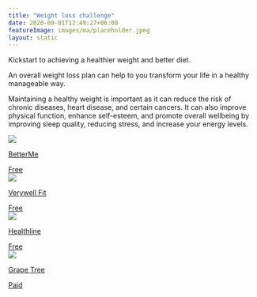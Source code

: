 ```yaml
---
title: "Weight loss challenge"
date: 2020-09-01T12:49:27+06:00
featureImage: images/ma/placeholder.jpeg
layout: static
---
```


Kickstart to achieving a healthier weight and better diet.

An overall weight loss plan can help to you transform your life in a healthy manageable way.

Maintaining a healthy weight is important as it can reduce the risk of chronic diseases, heart disease, and certain cancers. It can also improve physical function, enhance self-esteem, and promote overall wellbeing by improving sleep quality, reducing stress, and increase your energy levels.

<a class="ma-link" href="https://betterme.world/articles/60-day-weight-loss-challenge/"><div class="ma-card ma-card-Health"><div class="ma-icon"><img src ="/images/Icon-check - health - opacity.svg"/></div><div class="ma-name"><p>BetterMe</p></div><div class="ma-paid-text"><span>Free</span></div></div></a><a class="ma-link" href="https://www.verywellfit.com/benefits-of-losing-weight-3495571"><div class="ma-card ma-card-Health"><div class="ma-icon"><img src ="/images/Icon-check - health - opacity.svg"/></div><div class="ma-name"><p>Verywell Fit</p></div><div class="ma-paid-text"><span>Free</span></div></div></a><a class="ma-link" href="https://www.healthline.com/health/exercise-and-weight-loss"><div class="ma-card ma-card-Health"><div class="ma-icon"><img src ="/images/Icon-check - health - opacity.svg"/></div><div class="ma-name"><p>Healthline</p></div><div class="ma-paid-text"><span>Free</span></div></div></a><a class="ma-link" href="https://www.grapetree.co.uk/"><div class="ma-card ma-card-Health"><div class="ma-icon"><img src ="/images/Icon-pound - health - opacity.svg"/></div><div class="ma-name"><p>Grape Tree</p></div><div class="ma-paid-text"><span>Paid</span></div></div></a>  

<br/><br/>






